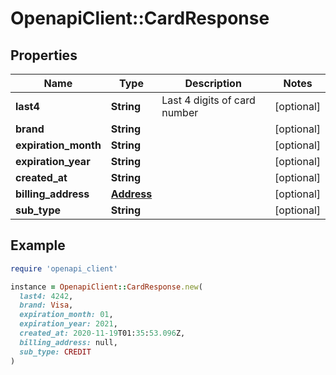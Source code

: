 # OpenapiClient::CardResponse

## Properties

| Name | Type | Description | Notes |
| ---- | ---- | ----------- | ----- |
| **last4** | **String** | Last 4 digits of card number | [optional] |
| **brand** | **String** |  | [optional] |
| **expiration_month** | **String** |  | [optional] |
| **expiration_year** | **String** |  | [optional] |
| **created_at** | **String** |  | [optional] |
| **billing_address** | [**Address**](Address.md) |  | [optional] |
| **sub_type** | **String** |  | [optional] |

## Example

```ruby
require 'openapi_client'

instance = OpenapiClient::CardResponse.new(
  last4: 4242,
  brand: Visa,
  expiration_month: 01,
  expiration_year: 2021,
  created_at: 2020-11-19T01:35:53.096Z,
  billing_address: null,
  sub_type: CREDIT
)
```

